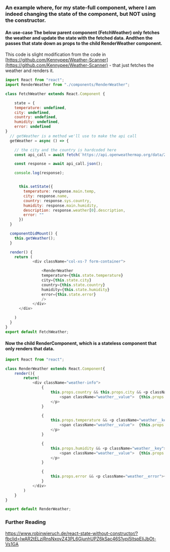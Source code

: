 ### An example where, for my state-full component, where I am indeed changing the state of the component, but NOT using the constructor.

#### An use-case  The below parent component (FetchWeather) only fetches the weather and update the state with the fetched data. Andthen the passes that state down as props to the child RenderWeather component.

This code is slight modification from the code in [https://github.com/Kennypee/Weather-Scanner](https://github.com/Kennypee/Weather-Scanner) - that just fetches the weather and renders it.

```js
import React from "react";
import RenderWeather from "./components/RenderWeather";

class FetchWeather extends React.Component {

    state = {
    temperature: undefined,
    city: undefined,
    country: undefined,
    humidity: undefined,
    error: undefined
}
  // getWeather is a method we'll use to make the api call
  getWeather = async () => {

    // the city and the country is hardcoded here
    const api_call = await fetch(`https://api.openweathermap.org/data/2.5/weather?q=london,uk&appid=8d2de98e089f1c28e1a22fc19a24ef04`);

    const response = await api_call.json();

    console.log(response);


      this.setState({
        temperature: response.main.temp,
        city: response.name,
        country: response.sys.country,
        humidity: response.main.humidity,
        description: response.weather[0].description,
        error: ""
      })
  }

  componentDidMount() {
    this.getWeather();
  }

  render() {
    return (
            <div className="col-xs-7 form-container">

                <RenderWeather
                temperature={this.state.temperature}
                city={this.state.city}
                country={this.state.country}
                humidity={this.state.humidity}
                error={this.state.error}
                />
            </div>
      </div>

    )
  }
}
export default FetchWeather;
```

#### Now the child RenderComponent, which is a stateless component that only renders that data.

```js
import React from "react";

class RenderWeather extends React.Component{
    render(){
        return(
            <div className="weather-info">
                {
                    this.props.country && this.props.city && <p className="weather__key">Location:
                        <span className="weather__value">  {this.props.city}, {this.props.country}</span>
                    </p>
                }

                {
                    this.props.temperature && <p className="weather__key">Temperature:
                        <span className="weather__value">  {this.props.temperature}</span>
                    </p>
                }

                {
                    this.props.humidity && <p className="weather__key">Humidity:
                        <span className="weather__value">  {this.props.humidity}</span>
                    </p>
                }

                {
                    this.props.error && <p className="weather__error">{this.props.error}</p>
                }
            </div>
        )
    }
}

export default RenderWeather;
```

### Further Reading
https://www.robinwieruch.de/react-state-without-constructor/?fbclid=IwAR2tELzjRnsNxovZ43PL6GjunhUPZ6kSac46S1ypj5ltspEIiJbOt-Vs1GA